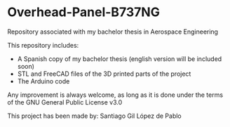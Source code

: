 # Overhead-Panel-B737NG
Repository associated with my bachelor thesis in Aerospace Engineering

This repository includes:
  - A Spanish copy of my bachelor thesis (english version will be included soon)
  - STL and FreeCAD files of the 3D printed parts of the project
  - The Arduino code
  
Any improvement is always welcome, as long as it is done under the terms of the GNU General Public License v3.0

This project has been made by: Santiago Gil López de Pablo
